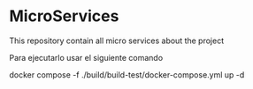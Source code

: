 # MicroServices

This repository contain all micro services about the project

Para ejecutarlo usar el siguiente comando

docker compose -f ./build/build-test/docker-compose.yml up -d
